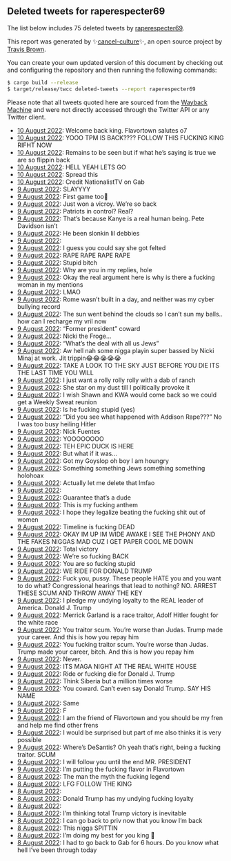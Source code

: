 ## Deleted tweets for raperespecter69

The list below includes 75 deleted tweets by
[raperespecter69](https://twitter.com/raperespecter69).



This report was generated by ✨[cancel-culture](https://github.com/travisbrown/cancel-culture)✨,
an open source project by [Travis Brown](https://twitter.com/travisbrown).

You can create your own updated version of this document by checking out and configuring the
repository and then running the following commands:

```bash
$ cargo build --release
$ target/release/twcc deleted-tweets --report raperespecter69
```

Please note that all tweets quoted here are sourced from the
[Wayback Machine](https://web.archive.org) and were not directly accessed through the Twitter API or
any Twitter client.

* [10 August 2022](https://web.archive.org/web/20220810043100/https://twitter.com/RapeRespecter69/status/1557222813467017219): Welcome back king. Flavortown salutes o7 <!--1557222813467017219-->
* [10 August 2022](https://web.archive.org/web/20220810075835/https://twitter.com/RapeRespecter69/status/1557222604645302272): YOOO TPM IS BACK???? FOLLOW THIS FUCKING KING RIFHT NOW <!--1557222604645302272-->
* [10 August 2022](https://web.archive.org/web/20220810010339/https://twitter.com/RapeRespecter69/status/1557169126573056000): Remains to be seen but if what he’s saying is true we are so flippin back <!--1557169496267317249-->
* [10 August 2022](https://web.archive.org/web/20220810010339/https://twitter.com/RapeRespecter69/status/1557169126573056000): HELL YEAH LETS GO <!--1557169126573056000-->
* [10 August 2022](https://web.archive.org/web/20220810003513/https://twitter.com/RapeRespecter69/status/1557163445480480772): Spread this <!--1557163445480480772-->
* [10 August 2022](https://web.archive.org/web/20220810003513/https://twitter.com/RapeRespecter69/status/1557163445480480772): Credit NationalistTV on Gab <!--1557163177678409728-->
* [ 9 August 2022](https://web.archive.org/web/20220809230534/https://twitter.com/RapeRespecter69/status/1557140848617332736): SLAYYYY <!--1557140848617332736-->
* [ 9 August 2022](https://web.archive.org/web/20220809233923/https://twitter.com/RapeRespecter69/status/1557136768461324290): First game too🥂 <!--1557136768461324290-->
* [ 9 August 2022](https://web.archive.org/web/20220809223714/https://twitter.com/RapeRespecter69/status/1557133781865226242): Just won a vicroy. We’re so back <!--1557133781865226242-->
* [ 9 August 2022](https://web.archive.org/web/20220809205618/https://twitter.com/RapeRespecter69/status/1557108440392245250): Patriots in control? Real? <!--1557108440392245250-->
* [ 9 August 2022](https://web.archive.org/web/20220809214652/https://twitter.com/RapeRespecter69/status/1557106225979981827): That’s because Kanye is a real human being. Pete Davidson isn’t <!--1557106225979981827-->
* [ 9 August 2022](https://web.archive.org/web/20220809203717/https://twitter.com/RapeRespecter69/status/1557103284627947520): He been slonkin lil debbies <!--1557103284627947520-->
* [ 9 August 2022](https://web.archive.org/web/20220809205158/https://twitter.com/RapeRespecter69/status/1557097192518819842):  <!--1557098548344360962-->
* [ 9 August 2022](https://web.archive.org/web/20220809202726/https://twitter.com/RapeRespecter69/status/1557095867689091072): I guess you could say she got felted <!--1557097514444247041-->
* [ 9 August 2022](https://web.archive.org/web/20220809205158/https://twitter.com/RapeRespecter69/status/1557097192518819842): RAPE RAPE RAPE RAPE <!--1557097192518819842-->
* [ 9 August 2022](https://web.archive.org/web/20220809202726/https://twitter.com/RapeRespecter69/status/1557095867689091072): Stupid bitch <!--1557095867689091072-->
* [ 9 August 2022](https://web.archive.org/web/20220809224321/https://twitter.com/RapeRespecter69/status/1557093393481830401): Why are you in my replies, hole <!--1557093393481830401-->
* [ 9 August 2022](https://web.archive.org/web/20220809214725/https://twitter.com/RapeRespecter69/status/1557093238296788992): Okay the real argument here is why is there a fucking woman in my mentions <!--1557093238296788992-->
* [ 9 August 2022](https://web.archive.org/web/20220810073354/https://twitter.com/RapeRespecter69/status/1557085503991828481): LMAO <!--1557085503991828481-->
* [ 9 August 2022](https://web.archive.org/web/20220809212603/https://twitter.com/RapeRespecter69/status/1557082483656720390): Rome wasn’t built in a day, and neither was my cyber bullying record <!--1557082483656720390-->
* [ 9 August 2022](https://web.archive.org/web/20220809212000/https://twitter.com/RapeRespecter69/status/1557079756365074433): The sun went behind the clouds so I can’t sun my balls.. how can I recharge my vril now <!--1557079756365074433-->
* [ 9 August 2022](https://web.archive.org/web/20220809185702/https://twitter.com/RapeRespecter69/status/1557078282637643779): “Former president” coward <!--1557078282637643779-->
* [ 9 August 2022](https://web.archive.org/web/20220809190616/https://twitter.com/RapeRespecter69/status/1557076091474526209): Nicki the Froge… <!--1557077575658242049-->
* [ 9 August 2022](https://web.archive.org/web/20220809185333/https://twitter.com/RapeRespecter69/status/1557077455977979904): “What’s the deal with all us Jews” <!--1557077455977979904-->
* [ 9 August 2022](https://web.archive.org/web/20220809190616/https://twitter.com/RapeRespecter69/status/1557076091474526209): Aw hell nah some nigga playin super bassed by Nicki Minaj at work. Jit trippin😂😂😭😭😭 <!--1557076091474526209-->
* [ 9 August 2022](https://web.archive.org/web/20220809183505/https://twitter.com/RapeRespecter69/status/1557072756625268738): TAKE A LOOK TO THE SKY JUST BEFORE YOU DIE ITS THE LAST TIME YOU WILL <!--1557072756625268738-->
* [ 9 August 2022](https://web.archive.org/web/20220809183159/https://twitter.com/RapeRespecter69/status/1557072012849430531): I just want a rolly rolly rolly with a dab of ranch <!--1557072012849430531-->
* [ 9 August 2022](https://web.archive.org/web/20220809180332/https://twitter.com/RapeRespecter69/status/1557064668371451905): She star on my dust till I politically provoke it <!--1557064668371451905-->
* [ 9 August 2022](https://web.archive.org/web/20220809175257/https://twitter.com/RapeRespecter69/status/1557062273432174593): I wish Shawn and KWA would come back so we could get a Weekly Sweat reunion <!--1557062273432174593-->
* [ 9 August 2022](https://web.archive.org/web/20220810023140/https://twitter.com/RapeRespecter69/status/1557061357287129088): Is he fucking stupid (yes) <!--1557061357287129088-->
* [ 9 August 2022](https://web.archive.org/web/20220809214011/https://twitter.com/RapeRespecter69/status/1557057530941022209): “Did you see what happened with Addison Rape???” No I was too busy heiling Hitler <!--1557057530941022209-->
* [ 9 August 2022](https://web.archive.org/web/20220809213631/https://twitter.com/RapeRespecter69/status/1557057208571121665): Nick Fuentes <!--1557057208571121665-->
* [ 9 August 2022](https://web.archive.org/web/20220810080546/https://twitter.com/RapeRespecter69/status/1557046173281783811): YOOOOOOOO <!--1557046173281783811-->
* [ 9 August 2022](https://web.archive.org/web/20220809202404/https://twitter.com/RapeRespecter69/status/1557046034358063106): TEH EPIC DUCK IS HERE <!--1557046034358063106-->
* [ 9 August 2022](https://web.archive.org/web/20220810033443/https://twitter.com/RapeRespecter69/status/1557045071756812290): But what if it was… <!--1557045071756812290-->
* [ 9 August 2022](https://web.archive.org/web/20220809163222/https://twitter.com/RapeRespecter69/status/1557041639822065666): Got my Goyslop oh boy I am houngry <!--1557041639822065666-->
* [ 9 August 2022](https://web.archive.org/web/20220809185554/https://twitter.com/RapeRespecter69/status/1557039722375020546): Something something Jews something something holohoax <!--1557039722375020546-->
* [ 9 August 2022](https://web.archive.org/web/20220809153224/https://twitter.com/RapeRespecter69/status/1557026705767911425): Actually let me delete that lmfao <!--1557026705767911425-->
* [ 9 August 2022](https://web.archive.org/web/20220809180801/https://twitter.com/RapeRespecter69/status/1556995913188614144):  <!--1557000888543313921-->
* [ 9 August 2022](https://web.archive.org/web/20220809151037/https://twitter.com/RapeRespecter69/status/1557000737774788610): Guarantee that’s a dude <!--1557000737774788610-->
* [ 9 August 2022](https://web.archive.org/web/20220809180801/https://twitter.com/RapeRespecter69/status/1556995913188614144): This is my fucking anthem <!--1556995913188614144-->
* [ 9 August 2022](https://web.archive.org/web/20220809132422/https://twitter.com/RapeRespecter69/status/1556994611712753665): I hope they legalize beating the fucking shit out of women <!--1556994611712753665-->
* [ 9 August 2022](https://web.archive.org/web/20220809132222/https://twitter.com/RapeRespecter69/status/1556994055351029761): Timeline is fucking DEAD <!--1556994055351029761-->
* [ 9 August 2022](https://web.archive.org/web/20220809115334/https://twitter.com/RapeRespecter69/status/1556971584585334788): OKAY IM UP IM WIDE AWAKE I SEE THE PHONY AND THE FAKES NIGGAS MAD CUZ I GET PAPER COOL ME DOWN <!--1556971584585334788-->
* [ 9 August 2022](https://web.archive.org/web/20220809025457/https://twitter.com/RapeRespecter69/status/1556836214824734722): Total victory <!--1556836214824734722-->
* [ 9 August 2022](https://web.archive.org/web/20220809121401/https://twitter.com/RapeRespecter69/status/1556832743832559617): We’re so fucking BACK <!--1556832743832559617-->
* [ 9 August 2022](https://web.archive.org/web/20220809023629/https://twitter.com/RapeRespecter69/status/1556831553346588672): You are so fucking stupid <!--1556831553346588672-->
* [ 9 August 2022](https://web.archive.org/web/20220809064851/https://twitter.com/RapeRespecter69/status/1556829687501955073): WE RIDE FOR DONALD TRUMP <!--1556829687501955073-->
* [ 9 August 2022](https://web.archive.org/web/20220809022703/https://twitter.com/RapeRespecter69/status/1556828991486672896): Fuck you, pussy. These people HATE you and you want to do what? Congressional hearings that lead to nothing? NO. ARREST THESE SCUM AND THROW AWAY THE KEY <!--1556828991486672896-->
* [ 9 August 2022](https://web.archive.org/web/20220809022345/https://twitter.com/RapeRespecter69/status/1556828550879133696): I pledge my undying loyalty to the REAL leader of America. Donald J. Trump <!--1556828550879133696-->
* [ 9 August 2022](https://web.archive.org/web/20220809105206/https://twitter.com/RapeRespecter69/status/1556827638852894721): Merrick Garland is a race traitor, Adolf Hitler fought for the white race <!--1556827638852894721-->
* [ 9 August 2022](https://web.archive.org/web/20220809022007/https://twitter.com/RapeRespecter69/status/1556827400444514305): You traitor scum. You’re worse than Judas. Trump made your career. And this is how you repay him <!--1556827400444514305-->
* [ 9 August 2022](https://web.archive.org/web/20220809022105/https://twitter.com/RapeRespecter69/status/1556827314071248896): You fucking traitor scum. You’re worse than Judas. Trump made your career, bitch. And this is how you repay him <!--1556827314071248896-->
* [ 9 August 2022](https://web.archive.org/web/20220809022105/https://twitter.com/RapeRespecter69/status/1556827314071248896): Never. <!--1556826995081756672-->
* [ 9 August 2022](https://web.archive.org/web/20220809022023/https://twitter.com/RapeRespecter69/status/1556826890354270208): ITS MAGA NIGHT AT THE REAL WHITE HOUSE <!--1556826890354270208-->
* [ 9 August 2022](https://web.archive.org/web/20220809021738/https://twitter.com/RapeRespecter69/status/1556826772867616768): Ride or fucking die for Donald J. Trump <!--1556826772867616768-->
* [ 9 August 2022](https://web.archive.org/web/20220809012353/https://twitter.com/RapeRespecter69/status/1556812867999080454): Think Siberia but a million times worse <!--1556812867999080454-->
* [ 9 August 2022](https://web.archive.org/web/20220809035111/https://twitter.com/RapeRespecter69/status/1556809755708035074): You coward. Can’t even say Donald Trump. SAY HIS NAME <!--1556809755708035074-->
* [ 9 August 2022](https://web.archive.org/web/20220809035906/https://twitter.com/RapeRespecter69/status/1556803619852353536): Same <!--1556803619852353536-->
* [ 9 August 2022](https://web.archive.org/web/20220809015028/https://twitter.com/RapeRespecter69/status/1556803575732441088): F <!--1556803575732441088-->
* [ 9 August 2022](https://web.archive.org/web/20220809003530/https://twitter.com/RapeRespecter69/status/1556801251840507907): I am the friend of Flavortown and you should be my fren and help me find other frens <!--1556801251840507907-->
* [ 9 August 2022](https://web.archive.org/web/20220809010611/https://twitter.com/RapeRespecter69/status/1556800961460555776): I would be surprised but part of me also thinks it is very possible <!--1556800961460555776-->
* [ 9 August 2022](https://web.archive.org/web/20220809033646/https://twitter.com/RapeRespecter69/status/1556798462246752256): Where’s DeSantis? Oh yeah that’s right, being a fucking traitor. SCUM <!--1556798462246752256-->
* [ 9 August 2022](https://web.archive.org/web/20220809001947/https://twitter.com/RapeRespecter69/status/1556797200574947344): I will follow you until the end MR. PRESIDENT <!--1556797200574947344-->
* [ 9 August 2022](https://web.archive.org/web/20220809014456/https://twitter.com/RapeRespecter69/status/1556793457548709893): I’m putting the fucking flavor in Flavortown <!--1556793457548709893-->
* [ 8 August 2022](https://web.archive.org/web/20220808235224/https://twitter.com/RapeRespecter69/status/1556790107767771136): The man the myth the fucking legend <!--1556790443710488578-->
* [ 8 August 2022](https://web.archive.org/web/20220808235224/https://twitter.com/RapeRespecter69/status/1556790107767771136): LFG FOLLOW THE KING <!--1556790107767771136-->
* [ 8 August 2022](https://web.archive.org/web/20220808235051/https://twitter.com/RapeRespecter69/status/1556789756910002178):  <!--1556789756910002178-->
* [ 8 August 2022](https://web.archive.org/web/20220809013642/https://twitter.com/RapeRespecter69/status/1556789504589135872): Donald Trump has my undying fucking loyalty <!--1556789504589135872-->
* [ 8 August 2022](https://web.archive.org/web/20220809063334/https://twitter.com/RapeRespecter69/status/1556789122202836993):  <!--1556789122202836993-->
* [ 8 August 2022](https://web.archive.org/web/20220808235051/https://twitter.com/RapeRespecter69/status/1556789756910002178): I’m thinking total Trump victory is inevitable <!--1556789083829112836-->
* [ 8 August 2022](https://web.archive.org/web/20220808234833/https://twitter.com/RapeRespecter69/status/1556759712103817218): I can go back to priv now that you know I’m back <!--1556760237541134336-->
* [ 8 August 2022](https://web.archive.org/web/20220808234833/https://twitter.com/RapeRespecter69/status/1556759712103817218): This nigga SPITTIN <!--1556759712103817218-->
* [ 8 August 2022](https://web.archive.org/web/20220809034801/https://twitter.com/RapeRespecter69/status/1556742401133318145): I’m doing my best for you king 🥺 <!--1556754614594273281-->
* [ 8 August 2022](https://web.archive.org/web/20220809034801/https://twitter.com/RapeRespecter69/status/1556742401133318145): I had to go back to Gab for 6 hours. Do you know what hell I’ve been through today <!--1556742401133318145-->
